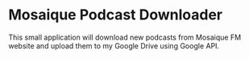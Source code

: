 Mosaique Podcast Downloader
==========================

This small application will download new podcasts from Mosaique FM website and upload them to my Google Drive using Google API.